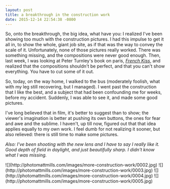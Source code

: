 ```yaml
---
layout: post
title: a breakthrough in the construction work
date: 2015-12-14 22:54:38 -0800
---
```


So, onto the breakthrough, the big idea, what have you: I realized I've been showing too much with the construction pictures. I had this impulse to get it all in, to show the whole, giant job site, as if that was the way to convey the scale of it. Unfortunately, none of those pictures really worked. There was something missing, and the compositions were never good enough. Then, last week, I was looking at Peter Turnley's book on paris, [_French Kiss_](http://www.peterturnley.com/french-kiss), and realized that the compositions shouldn't be perfect, and that you can't show everything. You have to cut some of it out.

So, today, on the way home, I walked to the bus (moderately foolish, what with my leg still recovering, but I managed). I went past the construction that I like the best, and a subject that had been confounding me for weeks, before my accident. Suddenly, I was able to see it, and made some good pictures.

I've long believed that in film, it's better to suggest than to show; the viewer's imagination is better at pushing its own buttons, the ones for fear and awe and the sublime. I haven't, up till now, figured out that that idea applies equally to my own work. I feel dumb for not realizing it sooner, but also relieved: there is still time to make some pictures.

_Also: I've been shooting with the new lens and I have to say I really like it. Good depth of field in daylight, and just beautifully sharp. I didn't know what I was missing._

<span style="display:block;" class="center">
  ![](http://photomattmills.com/images/more-construction-work/0002.jpg)
  ![](http://photomattmills.com/images/more-construction-work/0003.jpg)
  ![](http://photomattmills.com/images/more-construction-work/0004.jpg)
  ![](http://photomattmills.com/images/more-construction-work/0005.jpg)
</span>

